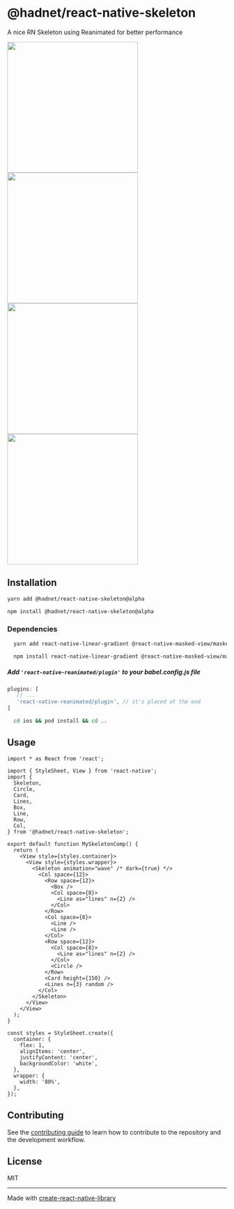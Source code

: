 # @hadnet/react-native-skeleton

A nice RN Skeleton using Reanimated for better performance

<div>
<img src="https://user-images.githubusercontent.com/13828833/191178624-add635f7-d18a-4859-8d8b-62881047d9ca.gif" width="300" />

<img src="https://user-images.githubusercontent.com/13828833/191179861-f580ccde-eb38-4f65-8d3b-aa44dde2725c.gif" width="300" />
</div>

<div>
<img src="https://user-images.githubusercontent.com/13828833/191179650-af1114fb-7b13-47ae-813c-081cdc497444.gif" width="300" />

<img src="https://user-images.githubusercontent.com/13828833/191180338-94f10391-a6cf-44fe-9533-6c92688d2887.gif" width="300"/>
</div>

## Installation

```sh
yarn add @hadnet/react-native-skeleton@alpha
```

```sh
npm install @hadnet/react-native-skeleton@alpha
```

### Dependencies

```sh
  yarn add react-native-linear-gradient @react-native-masked-view/masked-view @react-native-reanimated
```

```sh
  npm install react-native-linear-gradient @react-native-masked-view/masked-view @react-native-reanimated
```

##### Add `'react-native-reanimated/plugin'` to your babel.config.js file

```js
plugins: [
   // ...
   'react-native-reanimated/plugin', // it's placed at the end
]
```

```sh
  cd ios && pod install && cd ..
```

## Usage

```tsx
import * as React from 'react';

import { StyleSheet, View } from 'react-native';
import {
  Skeleton,
  Circle,
  Card,
  Lines,
  Box,
  Line,
  Row,
  Col,
} from '@hadnet/react-native-skeleton';

export default function MySkeletonComp() {
  return (
    <View style={styles.container}>
      <View style={styles.wrapper}>
        <Skeleton animation="wave" /* dark={true} */>
          <Col space={12}>
            <Row space={12}>
              <Box />
              <Col space={8}>
                <Line as="lines" n={2} />
              </Col>
            </Row>
            <Col space={8}>
              <Line />
              <Line />
            </Col>
            <Row space={12}>
              <Col space={8}>
                <Line as="lines" n={2} />
              </Col>
              <Circle />
            </Row>
            <Card height={150} />
            <Lines n={3} random />
          </Col>
        </Skeleton>
      </View>
    </View>
  );
}

const styles = StyleSheet.create({
  container: {
    flex: 1,
    alignItems: 'center',
    justifyContent: 'center',
    backgroundColor: 'white',
  },
  wrapper: {
    width: '80%',
  },
});
```

## Contributing

See the [contributing guide](CONTRIBUTING.md) to learn how to contribute to the repository and the development workflow.

## License

MIT

---

Made with [create-react-native-library](https://github.com/callstack/react-native-builder-bob)

